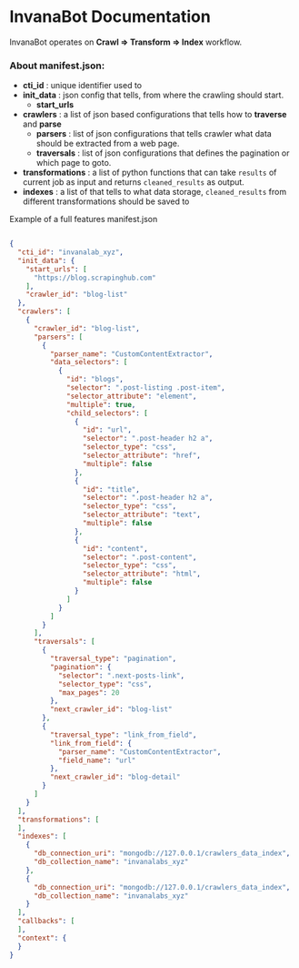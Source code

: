 # InvanaBot Documentation


InvanaBot operates on **Crawl => Transform => Index** workflow. 


### About manifest.json:
- **cti_id** : unique identifier used to  
- **init_data** : json config that tells, from where the crawling should start.
    - **start_urls** 
- **crawlers** : a list of json based configurations that tells how to **traverse** and **parse** 
    - **parsers** : list of json configurations that tells crawler what data should be extracted from a web page.
    - **traversals** : list of json configurations that defines the pagination or which 
    page to goto.
- **transformations** : a list of python functions that can take `results` of current job as 
input and returns `cleaned_results` as output.
- **indexes** : a list of  that tells to what data storage, `cleaned_results` from different transformations 
 should be saved to 


Example of a full features manifest.json

```json

{
  "cti_id": "invanalab_xyz",
  "init_data": {
    "start_urls": [
      "https://blog.scrapinghub.com"
    ],
    "crawler_id": "blog-list"
  },
  "crawlers": [
    {
      "crawler_id": "blog-list",
      "parsers": [
        {
          "parser_name": "CustomContentExtractor",
          "data_selectors": [
            {
              "id": "blogs",
              "selector": ".post-listing .post-item",
              "selector_attribute": "element",
              "multiple": true,
              "child_selectors": [
                {
                  "id": "url",
                  "selector": ".post-header h2 a",
                  "selector_type": "css",
                  "selector_attribute": "href",
                  "multiple": false
                },
                {
                  "id": "title",
                  "selector": ".post-header h2 a",
                  "selector_type": "css",
                  "selector_attribute": "text",
                  "multiple": false
                },
                {
                  "id": "content",
                  "selector": ".post-content",
                  "selector_type": "css",
                  "selector_attribute": "html",
                  "multiple": false
                }
              ]
            }
          ]
        }
      ],
      "traversals": [
        {
          "traversal_type": "pagination",
          "pagination": {
            "selector": ".next-posts-link",
            "selector_type": "css",
            "max_pages": 20
          },
          "next_crawler_id": "blog-list"
        },
        {
          "traversal_type": "link_from_field",
          "link_from_field": {
            "parser_name": "CustomContentExtractor",
            "field_name": "url"
          },
          "next_crawler_id": "blog-detail"
        }
      ]
    }
  ],
  "transformations": [
  ],
  "indexes": [
    {
      "db_connection_uri": "mongodb://127.0.0.1/crawlers_data_index",
      "db_collection_name": "invanalabs_xyz"
    },
    {
      "db_connection_uri": "mongodb://127.0.0.1/crawlers_data_index",
      "db_collection_name": "invanalabs_xyz"
    }
  ],
  "callbacks": [
  ],
  "context": {
  }
}

```
